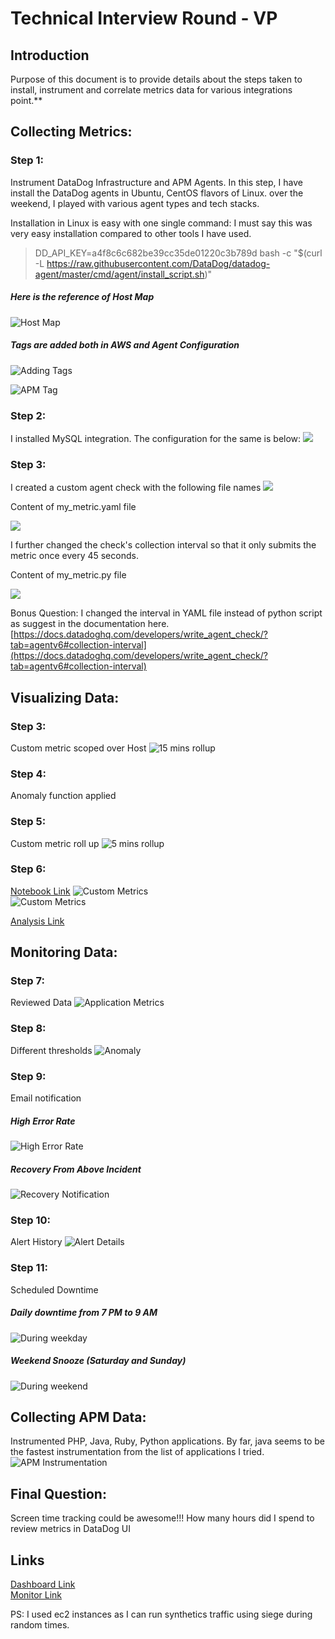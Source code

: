 # Technical Interview Round - VP

## Introduction
Purpose of this document is to provide details about the steps taken to install, instrument and correlate metrics data for various integrations point.**

## Collecting Metrics:

### Step 1:
Instrument DataDog Infrastructure and APM Agents.
In this step, I have install the DataDog agents in Ubuntu, CentOS flavors of Linux. over the weekend, I played with various agent types and tech stacks.

Installation in Linux is easy with one single command: I must say this was very easy installation compared to other tools I have used.

> DD_API_KEY=a4f8c6c682be39cc35de01220c3b789d bash -c "$(curl -L
> https://raw.githubusercontent.com/DataDog/datadog-agent/master/cmd/agent/install_script.sh)"

##### Here is the reference of Host Map
![Host Map](https://github.com/TechParmar/hiring-engineers/blob/solutions-engineer/img/hostmap.jpg)

##### Tags are added both in AWS and Agent Configuration
![Adding Tags](https://github.com/TechParmar/hiring-engineers/blob/solutions-engineer/img/tags.jpg)

![APM Tag](https://github.com/TechParmar/hiring-engineers/blob/solutions-engineer/img/apm-tag.jpg)

### Step 2:
I installed MySQL integration. The configuration for the same is below:
**![](https://lh6.googleusercontent.com/Ji4mr2CkRplBgn22sbzkNGcivqqP3A7mG4tR4OkzQ1H-APY758dt4sXe-UNEs_XgCwG0EY3aJPFrDGZtunX6d-ExMhjdeJ2d3xbpxazrJgrGQrcYMuDE3iX5o2HhXEpaOQlNFEBg)**

### Step 3:
I created a custom agent check with the following file names
![](https://lh6.googleusercontent.com/7R5uDo4ueNYkJ2ePqiIIixjC09Vh3UsJr4y7fAP8kwff7hKybrjo2z4y7DEYRqnx-5sgiCZL618slh1UmXAmQqqdu-JKZR9saXQr_Bco4DC-9tMkKzF_Z-vYFlZJjDGm9yWpBht2)

Content of my_metric.yaml file

![](https://lh3.googleusercontent.com/HkNror1kBVCGAN9bR9mXQ5axJTPlgjDiDRO9oyM9i8tw54bFBq-oZ2nGjVVJL7xJ_SWLWns4bY9plty3zfkdk24judazFVOJnEPR2IQ1ym8NGS5zWJLsjsknZWCyHc5Mzi-sVyd9)

I further changed the check's collection interval so that it only submits the metric once every 45 seconds.

Content of my_metric.py file

![](https://lh3.googleusercontent.com/aPhYmLDGxzehdQmCQCH1NTeEdZhgw0fXCZ54i9Q1tXxLTdDeC_HHQ7A-APRpcsFwydPLmYoHBotZyNe95wmOW3TDq8xuRv8PmLADUMyQpSUxg0z5qLImaS-SU0UCLmXESqpKvg9h)


Bonus Question: I changed the interval in YAML file instead of python script as suggest in the documentation here. [https://docs.datadoghq.com/developers/write_agent_check/?tab=agentv6#collection-interval](https://docs.datadoghq.com/developers/write_agent_check/?tab=agentv6#collection-interval)

## Visualizing Data:

### Step 3:
Custom metric scoped over Host
![15 mins rollup](https://github.com/TechParmar/hiring-engineers/blob/solutions-engineer/img/15min-story.jpg)

### Step 4:
Anomaly function applied

### Step 5:
Custom metric roll up
![5 mins rollup](https://github.com/TechParmar/hiring-engineers/blob/solutions-engineer/img/5min-story.jpg)

### Step 6:
[Notebook Link](https://app.datadoghq.com/notebook/110047/Analysis%20Notebook)
![Custom Metrics](https://github.com/TechParmar/hiring-engineers/blob/solutions-engineer/img/custom-metric.jpg)
<br />
![Custom Metrics](https://github.com/TechParmar/hiring-engineers/blob/solutions-engineer/img/custom-metric1.jpg)

[Analysis Link](https://app.datadoghq.com/notebook/110047/Analysis-Notebook?cell=soqfsrv8)

## Monitoring Data:

### Step 7:
Reviewed Data
![Application Metrics](https://github.com/TechParmar/hiring-engineers/blob/solutions-engineer/img/app-metric.jpg)

### Step 8:
Different thresholds
![Anomaly](https://github.com/TechParmar/hiring-engineers/blob/solutions-engineer/img/anomaly.png)

### Step 9:
Email notification

##### High Error Rate
![High Error Rate](https://github.com/TechParmar/hiring-engineers/blob/solutions-engineer/img/high-error-rate-email.jpg)

##### Recovery From Above Incident
![Recovery Notification](https://github.com/TechParmar/hiring-engineers/blob/solutions-engineer/img/recovery-email.jpg)

### Step 10:
Alert History
![Alert Details](https://github.com/TechParmar/hiring-engineers/blob/solutions-engineer/img/alert-history.png)

### Step 11:
Scheduled Downtime

##### Daily downtime from 7 PM to 9 AM
![During weekday](https://github.com/TechParmar/hiring-engineers/blob/solutions-engineer/img/snooze-weekday.jpg)

##### Weekend Snooze (Saturday and Sunday)
![During weekend](https://github.com/TechParmar/hiring-engineers/blob/solutions-engineer/img/snooze-weekend.jpg)

## Collecting APM Data:
Instrumented PHP, Java, Ruby, Python applications. By far, java seems to be the fastest instrumentation from the list of applications I tried.
![APM Instrumentation](https://github.com/TechParmar/hiring-engineers/blob/solutions-engineer/img/apm-instrumentation.jpg)

## Final Question:
Screen time tracking could be awesome!!! How many hours did I spend to review metrics in DataDog UI

## Links
[Dashboard Link](https://app.datadoghq.com/dashboard/kne-d3n-dvn/application--server-health?tile_size=m&page=0&is_auto=false&from_ts=1554656400000&to_ts=1554742800000&live=true)
<br />
[Monitor Link](https://app.datadoghq.com/monitors/9434143)

PS: I used ec2 instances as I can run synthetics traffic using siege during random times.
